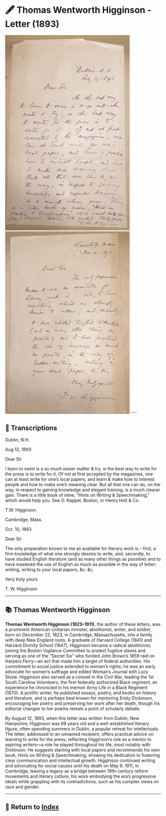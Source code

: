 # 🖋️ Thomas Wentworth Higginson - Letter (1893)

<img src="assets/Higginson_Letter.jpg" alt="Dow Letter" style="max-width: 80%; height: auto;"/>
<img src="assets/Higginson_Letter_2.jpg" alt="Dow Letter" style="max-width: 80%; height: auto;"/>
---

## 📜 Transcriptions

Dublin, N.H.


Aug 12, 1893

Dear Sir

I learn to swim is a so much easier matter & try, is the best way to write for the press is to write for it. Of not at first accepted by the magazines, one can at least write for one’s local papers, and learn & make how to interest people and how to make one’s meaning clear. But all that one can do, on the way, in respect to gaining knowledge and elegant training, is a much clearer gain. There is a little book of mine, “Hints on Writing & Speechmaking,” which would help you. See O. Kappel, Boston, or Henry Holt & Co.

T.W. Higginson


Cambridge, Mass.

Oct. 10, 1893

Dear Sir

The only preparation known to me as available for literary work is – first, a firm knowledge of what one strongly desires to write, and, secondly, to have studied English literature (and as many other things as possible) and to have mastered the use of English as much as possible in the way of letter-writing, writing to your local papers, &c. &c.

Very truly yours

T. W. Higginson



---

## 📚 Thomas Wentworth Higginson

**Thomas Wentworth Higginson (1823–1911)**, the author of these letters, was a prominent American Unitarian minister, abolitionist, writer, and soldier, born on December 22, 1823, in Cambridge, Massachusetts, into a family with deep New England roots. A graduate of Harvard College (1841) and Harvard Divinity School (1847), Higginson became a radical abolitionist, joining the Boston Vigilance Committee to protect fugitive slaves and serving as one of the "Secret Six" who funded John Brown’s 1859 raid on Harpers Ferry—an act that made him a target of federal authorities. His commitment to social justice extended to women’s rights; he was an early advocate for women’s suffrage and edited Woman’s Journal with Lucy Stone. Higginson also served as a colonel in the Civil War, leading the 1st South Carolina Volunteers, the first federally authorized Black regiment, an experience he chronicled in his memoir Army Life in a Black Regiment (1870). A prolific writer, he published essays, poetry, and books on history and literature, and is perhaps best known for mentoring Emily Dickinson, encouraging her poetry and preserving her work after her death, though his editorial changes to her poems remain a point of scholarly debate.

By August 12, 1893, when this letter was written from Dublin, New Hampshire, Higginson was 69 years old and a well-established literary figure, often spending summers in Dublin, a popular retreat for intellectuals. The letter, addressed to an unnamed recipient, offers practical advice on learning to write for the press, reflecting Higginson’s role as a mentor to aspiring writers—a role he played throughout his life, most notably with Dickinson. He suggests starting with local papers and recommends his own book, Hints on Writing & Speechmaking, showing his dedication to fostering clear communication and intellectual growth. Higginson continued writing and advocating for social causes until his death on May 9, 1911, in Cambridge, leaving a legacy as a bridge between 19th-century reform movements and literary culture, his work embodying the era’s progressive ideals while grappling with its contradictions, such as his complex views on race and gender.


---

## 🔗 Return to [Index](index.md)
